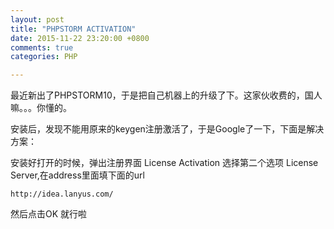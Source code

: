 ```yaml
---
layout: post
title: "PHPSTORM ACTIVATION"
date: 2015-11-22 23:20:00 +0800
comments: true
categories: PHP

---
```

最近新出了PHPSTORM10，于是把自己机器上的升级了下。这家伙收费的，国人嘛。。。你懂的。

安装后，发现不能用原来的keygen注册激活了，于是Google了一下，下面是解决方案：

安装好打开的时候，弹出注册界面 License Activation 选择第二个选项
License Server,在address里面填下面的url

`http://idea.lanyus.com/`

然后点击OK 就行啦
